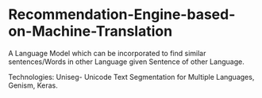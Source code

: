 # Recommendation-Engine-based-on-Machine-Translation

 A Language Model which can be incorporated to find similar sentences/Words in other Language given Sentence of other Language. 
 
 Technologies:  Uniseg- Unicode Text Segmentation for Multiple Languages, Genism, Keras.
